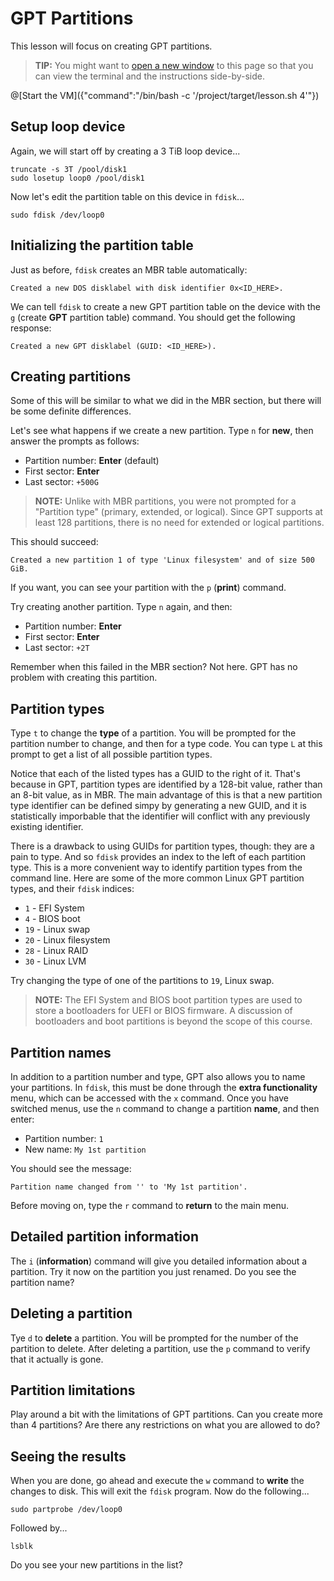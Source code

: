 # GPT Partitions

This lesson will focus on creating GPT partitions.

> **TIP:** You might want to
<a href="https://tech.io/playgrounds/460370c032058ec25ad94748542e11273283/linux-filesystems-102---partitions/gpt-partitions" target="_blank">open a new window</a>
to this page so that you can view the terminal and the instructions side-by-side.

@[Start the VM]({"command":"/bin/bash -c '/project/target/lesson.sh 4'"})

## Setup loop device

Again, we will start off by creating a 3 TiB loop device...

```
truncate -s 3T /pool/disk1
sudo losetup loop0 /pool/disk1
```

Now let's edit the partition table on this device in `fdisk`...

```
sudo fdisk /dev/loop0
```

## Initializing the partition table

Just as before, `fdisk` creates an MBR table automatically:

```
Created a new DOS disklabel with disk identifier 0x<ID_HERE>.
```

We can tell `fdisk` to create a new GPT partition table on the device with the `g` (create **GPT** partition table) command. You should get the
following response:

```
Created a new GPT disklabel (GUID: <ID_HERE>).
```

## Creating partitions

Some of this will be similar to what we did in the MBR section, but there will be some definite differences.

Let's see what happens if we create a new partition. Type `n` for **new**, then answer the prompts as follows:

 - Partition number: **Enter** (default)
 - First sector: **Enter**
 - Last sector: `+500G`

> **NOTE:** Unlike with MBR partitions, you were not prompted for a "Partition type" (primary, extended, or logical). Since
GPT supports at least 128 partitions, there is no need for extended or logical partitions.

This should succeed:

```
Created a new partition 1 of type 'Linux filesystem' and of size 500 GiB.
```

If you want, you can see your partition with the `p` (**print**) command.

Try creating another partition. Type `n` again, and then:

 - Partition number: **Enter**
 - First sector: **Enter**
 - Last sector: `+2T`

Remember when this failed in the MBR section? Not here. GPT has no problem with creating this partition.

## Partition types

Type `t` to change the **type** of a partition. You will be prompted for the partition number to change, and then for a type code. You can type `L` at this
prompt to get a list of all possible partition types.

Notice that each of the listed types has a GUID to the right of it. That's because in GPT, partition types are identified by a 128-bit value, rather than an
8-bit value, as in MBR. The main advantage of this is that a new partition type identifier can be defined simpy by generating a new GUID, and it is statistically
imporbable that the identifier will conflict with any previously existing identifier.

There is a drawback to using GUIDs for partition types, though: they are a pain to type. And so `fdisk` provides an index to the left of each partition type.
This is a more convenient way to identify partition types from the command line. Here are some of the more common Linux GPT partition types, and their `fdisk`
indices:

 - `1` - EFI System
 - `4` - BIOS boot
 - `19` - Linux swap
 - `20` - Linux filesystem
 - `28` - Linux RAID
 - `30` - Linux LVM

Try changing the type of one of the partitions to `19`, Linux swap.

> **NOTE:** The EFI System and BIOS boot partition types are used to store a bootloaders for UEFI or BIOS firmware. A discussion of bootloaders and
boot partitions is beyond the scope of this course.

## Partition names

In addition to a partition number and type, GPT also allows you to name your partitions. In `fdisk`, this must be done through the **extra functionality**
menu, which can be accessed with the `x` command. Once you have switched menus, use the `n` command to change a partition **name**, and then enter:

 - Partition number: `1`
 - New name: `My 1st partition`

You should see the message:

```
Partition name changed from '' to 'My 1st partition'.
```

Before moving on, type the `r` command to **return** to the main menu.

## Detailed partition information
The `i` (**information**) command will give you detailed information about a partition. Try it now on the partition you just renamed. Do you see the
partition name?

## Deleting a partition

Tye `d` to **delete** a partition. You will be prompted for the number of the partition to delete. After deleting a partition, use the `p` command to
verify that it actually is gone.

## Partition limitations

Play around a bit with the limitations of GPT partitions. Can you create more than 4 partitions? Are there any restrictions on what you are allowed to do?

## Seeing the results

When you are done, go ahead and execute the `w` command to **write** the changes to disk. This will exit the `fdisk` program. Now do the following...

```
sudo partprobe /dev/loop0
```

Followed by...

```
lsblk
```

Do you see your new partitions in the list?
